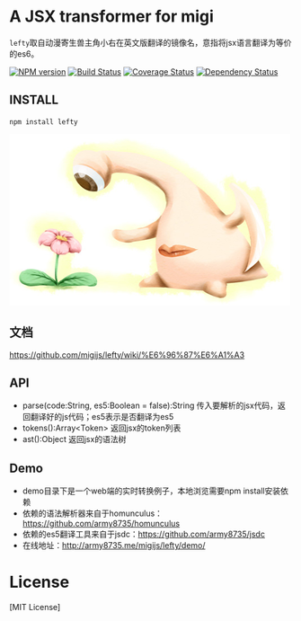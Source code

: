 # A JSX transformer for migi

`lefty`取自动漫寄生兽主角小右在英文版翻译的镜像名，意指将jsx语言翻译为等价的es6。

[![NPM version](https://badge.fury.io/js/lefty.png)](https://npmjs.org/package/lefty)
[![Build Status](https://travis-ci.org/migijs/lefty.svg?branch=master)](https://travis-ci.org/migijs/lefty)
[![Coverage Status](https://coveralls.io/repos/migijs/lefty/badge.png)](https://coveralls.io/r/migijs/lefty)
[![Dependency Status](https://david-dm.org/migijs/lefty.png)](https://david-dm.org/migijs/lefty)

## INSTALL
```
npm install lefty
```

[![logo](https://raw.githubusercontent.com/migijs/lefty/master/logo.jpg)](https://github.com/migijs/lefty)

## 文档
https://github.com/migijs/lefty/wiki/%E6%96%87%E6%A1%A3

## API
* parse(code:String, es5:Boolean = false):String 传入要解析的jsx代码，返回翻译好的js代码；es5表示是否翻译为es5
* tokens():Array\<Token> 返回jsx的token列表
* ast():Object 返回jsx的语法树

## Demo
* demo目录下是一个web端的实时转换例子，本地浏览需要npm install安装依赖
* 依赖的语法解析器来自于homunculus：https://github.com/army8735/homunculus
* 依赖的es5翻译工具来自于jsdc：https://github.com/army8735/jsdc
* 在线地址：http://army8735.me/migijs/lefty/demo/

# License
[MIT License]
